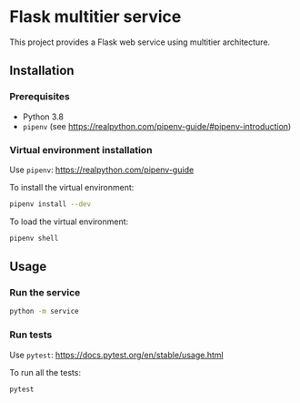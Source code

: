 # Flask multitier service

This project provides a Flask web service using multitier architecture.

## Installation

### Prerequisites

- Python 3.8
- `pipenv` (see https://realpython.com/pipenv-guide/#pipenv-introduction)

### Virtual environment installation

Use `pipenv`: https://realpython.com/pipenv-guide

To install the virtual environment:

```bash
pipenv install --dev
```

To load the virtual environment:

```bash
pipenv shell
```

## Usage

### Run the service

```bash
python -m service
```

### Run tests

Use `pytest`: https://docs.pytest.org/en/stable/usage.html

To run all the tests:

```bash
pytest
```
